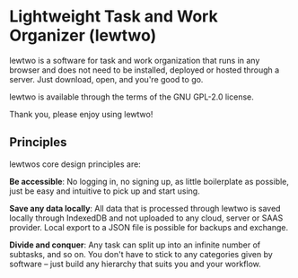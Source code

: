 # Lightweight Task and Work Organizer (lewtwo)

lewtwo is a software for task and work organization that runs in any browser and does not need to be installed, deployed or hosted through a server. Just download, open, and you're good to go.

lewtwo is available through the terms of the GNU GPL-2.0 license.

Thank you, please enjoy using lewtwo!

## Principles
lewtwos core design principles are:

**Be accessible**: No logging in, no signing up, as little boilerplate as possible, just be easy and intuitive to pick up and start using.

**Save any data locally**: All data that is processed through lewtwo is saved locally through IndexedDB and not uploaded to any cloud, server or SAAS provider. Local export to a JSON file is possible for backups and exchange.

**Divide and conquer**: Any task can split up into an infinite number of subtasks, and so on. You don't have to stick to any categories given by software &ndash; just build any hierarchy that suits you and your workflow.
